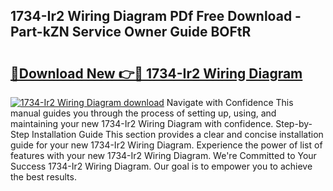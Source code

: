 ## 1734-Ir2 Wiring Diagram PDf Free Download - Part-kZN Service Owner Guide BOFtR

# <h2><a href="http://dfk2xl6.blite.top/?on=1734-Ir2+Wiring+Diagram">🔗Download New 👉🔴 1734-Ir2 Wiring Diagram</a></h2>

[![1734-Ir2 Wiring Diagram download](https://i.imgur.com/lujVjoI.png)](http://dfk2xl6.blite.top/?on=1734-Ir2+Wiring+Diagram)
Navigate with Confidence This manual guides you through the process of setting up, using, and maintaining your new 1734-Ir2 Wiring Diagram with confidence. Step-by-Step Installation Guide This section provides a clear and concise installation guide for your new 1734-Ir2 Wiring Diagram. Experience the power of list of features with your new 1734-Ir2 Wiring Diagram. We're Committed to Your Success 1734-Ir2 Wiring Diagram. Our goal is to empower you to achieve the best results.
